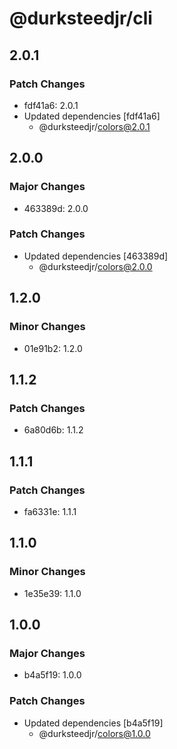 # @durksteedjr/cli

## 2.0.1

### Patch Changes

- fdf41a6: 2.0.1
- Updated dependencies [fdf41a6]
  - @durksteedjr/colors@2.0.1

## 2.0.0

### Major Changes

- 463389d: 2.0.0

### Patch Changes

- Updated dependencies [463389d]
  - @durksteedjr/colors@2.0.0

## 1.2.0

### Minor Changes

- 01e91b2: 1.2.0

## 1.1.2

### Patch Changes

- 6a80d6b: 1.1.2

## 1.1.1

### Patch Changes

- fa6331e: 1.1.1

## 1.1.0

### Minor Changes

- 1e35e39: 1.1.0

## 1.0.0

### Major Changes

- b4a5f19: 1.0.0

### Patch Changes

- Updated dependencies [b4a5f19]
  - @durksteedjr/colors@1.0.0
